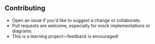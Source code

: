 ## Contributing

- Open an issue if you'd like to suggest a change or collaborate.
- Pull requests are welcome, especially for mock implementations or diagrams.
- This is a learning project—feedback is encouraged!

